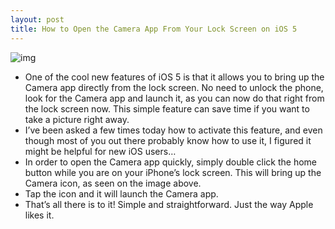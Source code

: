 ```yaml
---
layout: post
title: How to Open the Camera App From Your Lock Screen on iOS 5
---
```

![img](http://media.idownloadblog.com/wp-content/uploads/2011/06/iOS-5-Camera-Lockscreen-access.png)
* One of the cool new features of iOS 5 is that it allows you to bring up the Camera app directly from the lock screen. No need to unlock the phone, look for the Camera app and launch it, as you can now do that right from the lock screen now. This simple feature can save time if you want to take a picture right away.
* I’ve been asked a few times today how to activate this feature, and even though most of you out there probably know how to use it, I figured it might be helpful for new iOS users…
* In order to open the Camera app quickly, simply double click the home button while you are on your iPhone’s lock screen. This will bring up the Camera icon, as seen on the image above.
* Tap the icon and it will launch the Camera app.
* That’s all there is to it! Simple and straightforward. Just the way Apple likes it.

